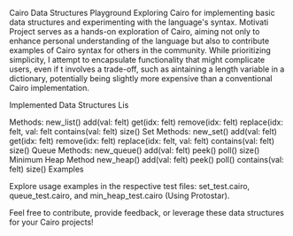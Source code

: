 
Cairo Data Structures Playground
Exploring Cairo for implementing basic data structures and experimenting with the language's syntax.
Motivati
Project serves as a hands-on exploration of Cairo, aiming not only to enhance personal understanding of the language but also to contribute examples of Cairo syntax for others in the community. While prioritizing simplicity, I attempt to encapsulate functionality that might complicate users, even if t involves a trade-off, such as aintaining a length variable in a dictionary, potentially being slightly more expensive than a conventional Cairo implementation.

Implemented Data Structures
Lis

Methods:
new_list()
add(val: felt)
get(idx: felt)
remove(idx: felt)
replace(idx: felt, val: felt
contains(val: felt)
size()
Set
Methods:
new_set()
add(val: felt)
get(idx: felt)
remove(idx: felt)
replace(idx: felt, val: felt)
contains(val: felt)
size()
Queue
Methods:
new_queue()
add(val: felt)
peek()
poll()
size()
Minimum Heap
Method
new_heap()
add(val: felt)
peek()
poll()
contains(val: felt)
size()
Examples

Explore usage examples in the respective test files: set_test.cairo, queue_test.cairo, and min_heap_test.cairo (Using Protostar).

Feel free to contribute, provide feedback, or leverage these data structures for your Cairo projects!
